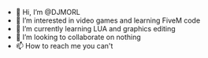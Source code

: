 - 👋 Hi, I’m @DJMORL
- 👀 I’m interested in video games and learning FiveM code
- 🌱 I’m currently learning LUA and graphics editing
- 💞️ I’m looking to collaborate on nothing
- 📫 How to reach me you can't

<!---
DJMORL/DJMORL is a ✨ special ✨ repository because its `README.md` (this file) appears on your GitHub profile.
You can click the Preview link to take a look at your changes.
--->
